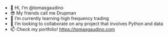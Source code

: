- 👋 Hi, I’m @tomasgaudino
- 😎 My friends call me Drupman
- 🌱 I’m currently learning high frequency trading
- 💞️ I’m looking to collaborate on any project that involves Python and data
- 📫 Check my portfolio! https://tomasgaudino.com

